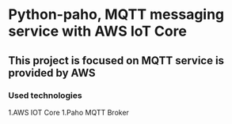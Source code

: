 # Python-paho, MQTT messaging service with AWS IoT Core
## This project is focused on MQTT service is provided by AWS
### Used technologies
1.AWS IOT Core
1.Paho MQTT Broker


